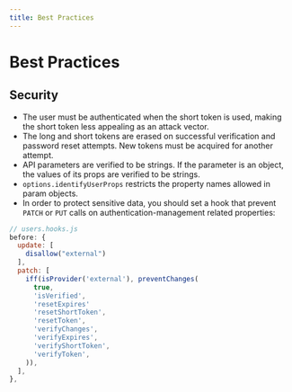 ```yaml
---
title: Best Practices
---
```


# Best Practices

## Security

- The user must be authenticated when the short token is used, making the short token less appealing
  as an attack vector.
- The long and short tokens are erased on successful verification and password reset attempts.
  New tokens must be acquired for another attempt.
- API parameters are verified to be strings. If the parameter is an object, the values of its props are
  verified to be strings.
- `options.identifyUserProps` restricts the property names allowed in param objects.
- In order to protect sensitive data, you should set a hook that prevent `PATCH` or `PUT` calls on
  authentication-management related properties:

```javascript
// users.hooks.js
before: {
  update: [
    disallow("external")
  ],
  patch: [
    iff(isProvider('external'), preventChanges(
      true,
      'isVerified',
      'resetExpires'
      'resetShortToken',
      'resetToken',
      'verifyChanges',
      'verifyExpires',
      'verifyShortToken',
      'verifyToken',
    )),
  ],
},
```
